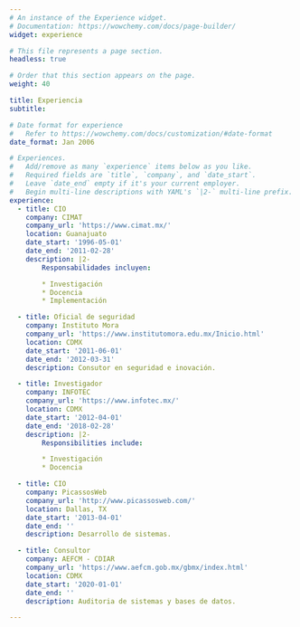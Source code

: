 ```yaml
---
# An instance of the Experience widget.
# Documentation: https://wowchemy.com/docs/page-builder/
widget: experience

# This file represents a page section.
headless: true

# Order that this section appears on the page.
weight: 40

title: Experiencia
subtitle:

# Date format for experience
#   Refer to https://wowchemy.com/docs/customization/#date-format
date_format: Jan 2006

# Experiences.
#   Add/remove as many `experience` items below as you like.
#   Required fields are `title`, `company`, and `date_start`.
#   Leave `date_end` empty if it's your current employer.
#   Begin multi-line descriptions with YAML's `|2-` multi-line prefix.
experience:
  - title: CIO
    company: CIMAT
    company_url: 'https://www.cimat.mx/'
    location: Guanajuato
    date_start: '1996-05-01'
    date_end: '2011-02-28'
    description: |2-
        Responsabilidades incluyen:

        * Investigación
        * Docencia
        * Implementación

  - title: Oficial de seguridad
    company: Instituto Mora
    company_url: 'https://www.institutomora.edu.mx/Inicio.html'
    location: CDMX
    date_start: '2011-06-01'
    date_end: '2012-03-31'
    description: Consutor en seguridad e inovación.

  - title: Investigador
    company: INFOTEC
    company_url: 'https://www.infotec.mx/'
    location: CDMX
    date_start: '2012-04-01'
    date_end: '2018-02-28'
    description: |2-
        Responsibilities include:

        * Investigación
        * Docencia

  - title: CIO
    company: PicassosWeb
    company_url: 'http://www.picassosweb.com/'
    location: Dallas, TX
    date_start: '2013-04-01'
    date_end: ''
    description: Desarrollo de sistemas.

  - title: Consultor
    company: AEFCM - CDIAR
    company_url: 'https://www.aefcm.gob.mx/gbmx/index.html'
    location: CDMX
    date_start: '2020-01-01'
    date_end: ''
    description: Auditoria de sistemas y bases de datos.

---
```

